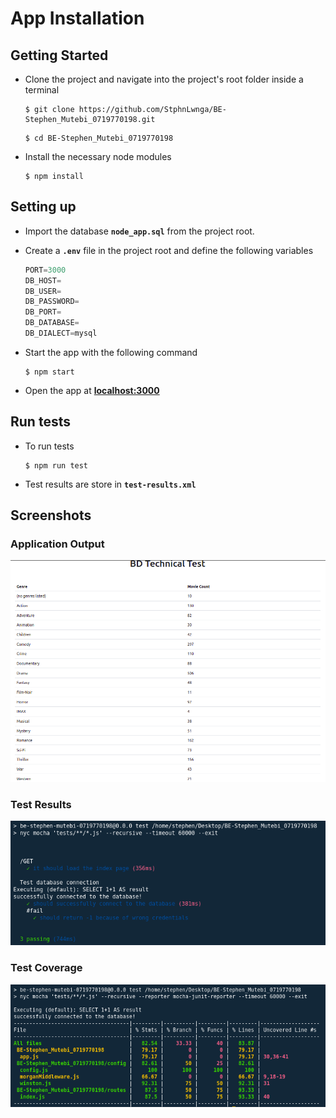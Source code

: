 # **App Installation**
## **Getting Started**
- Clone the project and navigate into the project's root folder inside a terminal

    ```shell
    $ git clone https://github.com/StphnLwnga/BE-Stephen_Mutebi_0719770198.git
    ```
    ```shell
    $ cd BE-Stephen_Mutebi_0719770198
    ```

-  Install the necessary node modules

    ```shell
    $ npm install
    ```


## **Setting up**
- Import the database **`node_app.sql`** from the project root.

- Create a **`.env`** file in the project root and define the following variables

    ```s
    PORT=3000
    DB_HOST=
    DB_USER=
    DB_PASSWORD=
    DB_PORT=
    DB_DATABASE=
    DB_DIALECT=mysql
    ```

- Start the app with the following command

    ```shell
    $ npm start
    ```
- Open the app at **[localhost:3000](http://127.0.0.1:3000)**

## **Run tests**
- To run tests
    ```shell
    $ npm run test
    ```
- Test results are store in **`test-results.xml`**

## **Screenshots**

### **Application Output**

![App Output](./public/images/bd_app_movie_count.png)

### **Test Results**
![Test Results](./public/images/test-res.png)

### **Test Coverage**
![Test Coverage](./public/images/test_cove.png)

